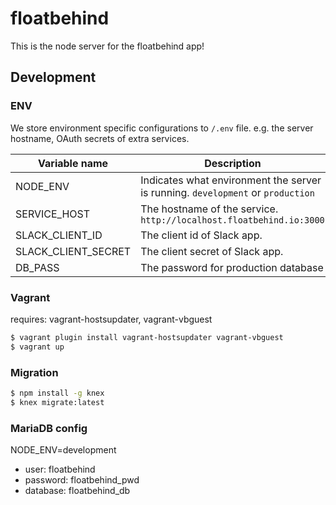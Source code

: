 # floatbehind
This is the node server for the floatbehind app!

## Development
### ENV
We store environment specific configurations to `/.env` file. e.g. the server hostname, OAuth secrets of extra services.

Variable name       | Description
------------------- | -------------------------------------------------------------------------------
NODE_ENV            | Indicates what environment the server is running. `development` or `production`
SERVICE_HOST        | The hostname of the service. `http://localhost.floatbehind.io:3000`
SLACK_CLIENT_ID     | The client id of Slack app.
SLACK_CLIENT_SECRET | The client secret of Slack app.
DB_PASS             | The password for production database

### Vagrant
requires: vagrant-hostsupdater, vagrant-vbguest

```sh
$ vagrant plugin install vagrant-hostsupdater vagrant-vbguest
$ vagrant up
```

### Migration

```sh
$ npm install -g knex
$ knex migrate:latest
```

### MariaDB config
NODE_ENV=development
- user: floatbehind
- password: floatbehind_pwd
- database: floatbehind_db
